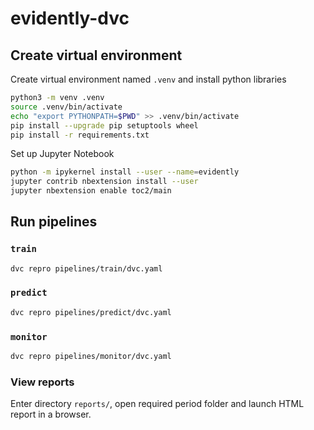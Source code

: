 # evidently-dvc

## Create virtual environment

Create virtual environment named `.venv` and install python libraries
```bash
python3 -m venv .venv
source .venv/bin/activate
echo "export PYTHONPATH=$PWD" >> .venv/bin/activate
pip install --upgrade pip setuptools wheel
pip install -r requirements.txt
```

Set up Jupyter Notebook
```bash
python -m ipykernel install --user --name=evidently
jupyter contrib nbextension install --user
jupyter nbextension enable toc2/main
```

## Run pipelines

### `train`

```bash
dvc repro pipelines/train/dvc.yaml
```

### `predict`

```bash
dvc repro pipelines/predict/dvc.yaml
```

### `monitor`

```bash
dvc repro pipelines/monitor/dvc.yaml
```


### View reports

Enter directory `reports/`, open required period folder and launch HTML report in a browser.
